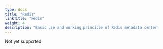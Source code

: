 ```yaml
---
type: docs
title: "Redis"
linkTitle: "Redis"
weight: 4
description: "Basic use and working principle of Redis metadata center"
---
```

Not yet supported